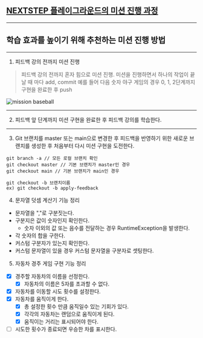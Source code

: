 ## [NEXTSTEP 플레이그라운드의 미션 진행 과정](https://github.com/next-step/nextstep-docs/blob/master/playground/README.md)

---
## 학습 효과를 높이기 위해 추천하는 미션 진행 방법

---
1. 피드백 강의 전까지 미션 진행 
> 피드백 강의 전까지 혼자 힘으로 미션 진행. 미션을 진행하면서 하나의 작업이 끝날 때 마다 add, commit
> 예를 들어 다음 숫자 야구 게임의 경우 0, 1, 2단계까지 구현을 완료한 후 push

![mission baseball](https://raw.githubusercontent.com/next-step/nextstep-docs/master/playground/images/mission_baseball.png)

---
2. 피드백 앞 단계까지 미션 구현을 완료한 후 피드백 강의를 학습한다.

---
3. Git 브랜치를 master 또는 main으로 변경한 후 피드백을 반영하기 위한 새로운 브랜치를 생성한 후 처음부터 다시 미션 구현을 도전한다.

```
git branch -a // 모든 로컬 브랜치 확인
git checkout master // 기본 브랜치가 master인 경우
git checkout main // 기본 브랜치가 main인 경우

git checkout -b 브랜치이름
ex) git checkout -b apply-feedback
```
4. 문자열 덧셈 계산기 기능 정리
- 문자열을 ","로 구분짓는다. 
- 구분지은 값이 숫자인지 확인한다. 
  - 숫자 이외의 값 또는 음수를 전달하는 경우 RuntimeException을 발생한다. 
- 각 숫자의 합을 구한다. 
- 커스텀 구분자가 있는지 확인한다. 
- 커스텀 문자열이 있을 경우 커스텀 문자열을 구분자로 셋팅한다. 

5. 자동차 경주 게임 구현 기능 정리
- [x] 경주할 자동차의 이름을 선정한다. 
  - [x] 자동차의 이름은 5자를 초과할 수 없다.
- [x] 자동차를 이동할 시도 횟수를 설정한다. 
- [x] 자동차를 움직이게 한다. 
  - [x] 총 설정한 횟수 만큼 움직일수 있는 기회가 있다. 
  - [x] 각각의 자동차는 랜덤으로 움직이게 된다.
  - [x] 움직이는 거리는 표시되어야 한다. 
- [ ] 시도한 횟수가 종료되면 우승한 차를 표시한다. 
